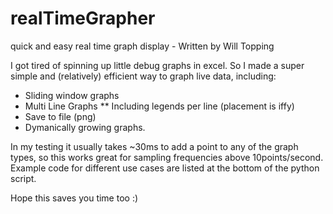 # realTimeGrapher
quick and easy real time graph display - Written by Will Topping

I got tired of spinning up little debug graphs in excel. So I made a super simple and (relatively) efficient way to graph live data, including:
* Sliding window graphs
* Multi Line Graphs
** Including legends per line (placement is iffy)
* Save to file (png)
* Dymanically growing graphs.

In my testing it usually takes ~30ms to add a point to any of the graph types, so this works great for sampling frequencies above 10points/second. Example code for different use cases are listed at the bottom of the python script.

Hope this saves you time too :)
